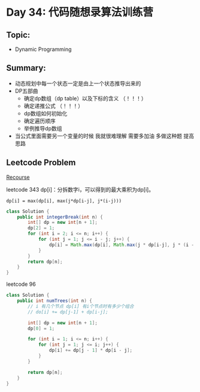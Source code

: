 # Day 34: 代码随想录算法训练营

## Topic:
- Dynamic Programming

## Summary:
- 动态规划中每一个状态一定是由上一个状态推导出来的
- DP五部曲
  - 确定dp数组（dp table）以及下标的含义 （！！！）
  - 确定递推公式 （！！！）
  - dp数组如何初始化
  - 确定遍历顺序
  - 举例推导dp数组
- 当公式里面需要另一个变量的时候 我就很难理解 需要多加油 多做这种题 提高思路

## Leetcode Problem
[Recourse](https://programmercarl.com/0343.%E6%95%B4%E6%95%B0%E6%8B%86%E5%88%86.html#%E7%AE%97%E6%B3%95%E5%85%AC%E5%BC%80%E8%AF%BE)

leetcode 343
dp[i]：分拆数字i，可以得到的最大乘积为dp[i]。

`dp[i] = max(dp[i], max(j*dp[i-j], j*(i-j)))`
```java
class Solution {
    public int integerBreak(int n) {
        int[] dp = new int[n + 1];
        dp[2] = 1;
        for (int i = 2; i <= n; i++) {
            for (int j = 1; j <= i - j; j++) {
                dp[i] = Math.max(dp[i], Math.max(j * dp[i-j], j * (i - j)));
            }
        } 
        return dp[n];
    }
}
```

leetcode 96
```java
class Solution {
    public int numTrees(int n) {
        // i 有几个节点 dp[i] 有i个节点时有多少个组合
        // do[i] += dp[j-1] + dp[i-j];

        int[] dp = new int[n + 1];
        dp[0] = 1;

        for (int i = 1; i <= n; i++) {
            for (int j = 1; j <= i; j++) {
                dp[i] += dp[j - 1] * dp[i - j]; 
            }
        }

        return dp[n];
    }
}
```
